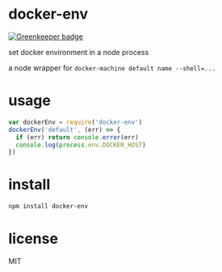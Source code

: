 # docker-env

[![Greenkeeper badge](https://badges.greenkeeper.io/JamesKyburz/docker-env.svg)](https://greenkeeper.io/)

set docker environment in a node process

a node wrapper for `docker-machine default name --shell=...`

# usage
```javascript
var dockerEnv = require('docker-env')
dockerEnv('default', (err) => {
  if (err) return console.error(err)
  console.log(process.env.DOCKER_HOST)
})
```

# install
```sh
npm install docker-env
```

# license
MIT